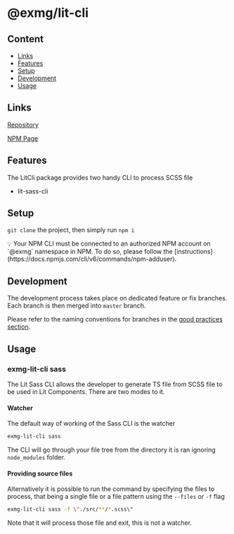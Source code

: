 # @exmg/lit-cli

## Content

- [Links](#links)
- [Features](#features)
- [Setup](#setup)
- [Development](#development)
- [Usage](#usage)

## Links

[Repository](https://bitbucket.org/exmachina/exmg-lit-utils/src/master/packages/lit-cli/)

[NPM Page](https://www.npmjs.com/package/@exmg/lit-cli)

## Features

The LitCli package provides two handy CLI to process SCSS file

- lit-sass-cli

## Setup

`git clone` the project, then simply run `npm i`

<aside>
💡 Your NPM CLI must be connected to an authorized NPM account on `@exmg` namespace in NPM.
To do so, please follow the [instructions](https://docs.npmjs.com/cli/v6/commands/npm-adduser).

</aside>

## Development

The development process takes place on dedicated feature or fix branches.
Each branch is then merged into `master` branch.

Please refer to the naming conventions for branches in the [good practices section](https://www.notion.so/Branching-26261b1bd7f24a29ada41e59414159ac).

## Usage

### exmg-lit-cli sass

The Lit Sass CLI allows the developer to generate TS file from SCSS file to be used in Lit Components.
There are two modes to it.

#### Watcher

The default way of working of the Sass CLI is the watcher

```bash
exmg-lit-cli sass
```

The CLI will go through your file tree from the directory it is ran ignoring `node_modules` folder.

#### Providing source files

Alternatively it is possible to run the command by specifying the files to process, that being a single file or a file pattern using the `--files` or `-f` flag

```bash
exmg-lit-cli sass -f \"./src/**/*.scss\"
```

Note that it will process those file and exit, this is not a watcher.
